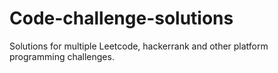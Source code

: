 # Code-challenge-solutions
Solutions for multiple Leetcode, hackerrank and other platform programming challenges.
